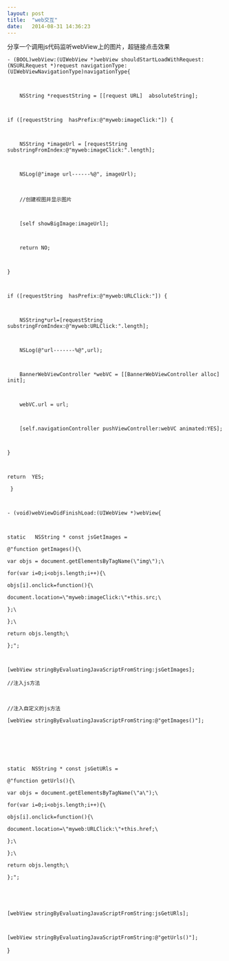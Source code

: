 ```yaml
---
layout: post
title:  "web交互"
date:   2014-08-31 14:36:23
---
```


分享一个调用js代码监听webView上的图片，超链接点击效果
	
	- (BOOL)webView:(UIWebView *)webView shouldStartLoadWithRequest:(NSURLRequest *)request navigationType:(UIWebViewNavigationType)navigationType{

    

		NSString *requestString = [[request URL]  absoluteString];

    

    if ([requestString  hasPrefix:@"myweb:imageClick:"]) {

        

        NSString *imageUrl = [requestString  substringFromIndex:@"myweb:imageClick:".length];

        

        NSLog(@"image url------%@", imageUrl);

        

        //创建视图并显示图片

        

        [self showBigImage:imageUrl];

        

        return NO;

        

    }

    

    if ([requestString  hasPrefix:@"myweb:URLClick:"]) {

        

        NSString*url=[requestString  substringFromIndex:@"myweb:URLClick:".length];

        

        NSLog(@"url-------%@",url);

        

        BannerWebViewController *webVC = [[BannerWebViewController alloc]  init];

        

        webVC.url = url;

        

        [self.navigationController pushViewController:webVC animated:YES];

        

    }

    

    return  YES;

     }
 


    - (void)webViewDidFinishLoad:(UIWebView *)webView{

   

    static   NSString * const jsGetImages =

    @"function getImages(){\

    var objs = document.getElementsByTagName(\"img\");\

    for(var i=0;i<objs.length;i++){\

    objs[i].onclick=function(){\

    document.location=\"myweb:imageClick:\"+this.src;\

    };\

    };\

    return objs.length;\

    };";

    

    [webView stringByEvaluatingJavaScriptFromString:jsGetImages];

    //注入js方法

    

    //注入自定义的js方法

    [webView stringByEvaluatingJavaScriptFromString:@"getImages()"];

    

    

    

    static  NSString * const jsGetURls =

    @"function getUrls(){\

    var objs = document.getElementsByTagName(\"a\");\

    for(var i=0;i<objs.length;i++){\

    objs[i].onclick=function(){\

    document.location=\"myweb:URLClick:\"+this.href;\

    };\

    };\

    return objs.length;\

    };";

    

    

    [webView stringByEvaluatingJavaScriptFromString:jsGetURls];

    

    [webView stringByEvaluatingJavaScriptFromString:@"getUrls()"];

    

}
